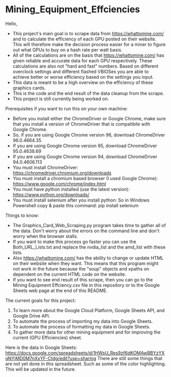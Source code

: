 # Mining_Equipment_Effciencies
Hello, 

- This project's main goal is to scrape data from https://whattomine.com/ and to calculate the efficiency of each GPU posted on their website. This will therefore make the decision process easier for a miner to figure out what GPUs to buy on a hash rate per watt basis.
- All of the calculations are on the basis that https://whattomine.com/ has given reliable and accurate data for each GPU respectively. These calculations are also not "hard and fast" numbers. Based on different overclock settings and different flashed VBIOSes you are able to achieve better or worse efficiency based on the settings you input.
- This data is meant to be a high overview on the efficiency of these graphics cards.
- This is the code and the end result of the data cleanup from the scrape.
- This project is still currently being worked on. 

Prerequisites if you want to run this on your own machine:
- Before you install either the ChromeDriver or Google Chrome, make sure that you install a version of ChromeDriver that is compatibile with Google Chrome. 
- So, if you are using Google Chrome version 96, download ChromeDriver 96.0.4664.35
- If you are using Google Chrome version 95, download ChromeDriver 95.0.4638.69
- If you are using Google Chrome version 94, download ChromeDriver 94.0.4606.113
- You must install ChromeDriver: https://chromedriver.chromium.org/downloads
- You must install a chromium based browser (I used Google Chrome): https://www.google.com/chrome/index.html
- You must have python installed (use the latest version): https://www.python.org/downloads/
- You must install selenium after you install python: So in Windows Powershell copy & paste this command: pip install selenium  

Things to know:
- The Graphics_Card_Web_Scraping.py program takes time to gather all of the data. Don't worry about the errors on the command line and don't worry when the browser stalls.
- If you want to make this process go faster you can use the Both_URL_Lists.txt and replace the nvdia_list and the amd_list with these lists.
- Also https://whattomine.com/ has the ability to change or update HTML on their website when they want. This means that this program might not work in the future because the "soup" objects and xpaths on dependent on the current HTML code on the website.
- If you want to see end result of this scrape, then you can go to the Mining Equipment Effciency.csv file in this repository or to the Google Sheets web page at the end of this README.

The current goals for this project:
1. To learn more about the Google Cloud Platform, Google Sheets API, and Google Drive API.
2. To automate the process of importing my data into Google Sheets.
3. To automate the process of formatting my data in Google Sheets.
4. To gather more data for other mining equipment and for improving the current (GPU Efficiencies) sheet. 

Here is the data in Google Sheets: https://docs.google.com/spreadsheets/d/1HWsU_Res9zf6dKOMAwBBYzYXqNYjMD0M7nXxYF-Ctdg/edit?usp=sharing
There are still some things that are not yet done in this spreadsheet. Such as some of the color highlighting. This will be updated in the future.
